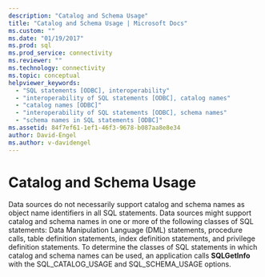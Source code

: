 ```yaml
---
description: "Catalog and Schema Usage"
title: "Catalog and Schema Usage | Microsoft Docs"
ms.custom: ""
ms.date: "01/19/2017"
ms.prod: sql
ms.prod_service: connectivity
ms.reviewer: ""
ms.technology: connectivity
ms.topic: conceptual
helpviewer_keywords: 
  - "SQL statements [ODBC], interoperability"
  - "interoperability of SQL statements [ODBC], catalog names"
  - "catalog names [ODBC]"
  - "interoperability of SQL statements [ODBC], schema names"
  - "schema names in SQL statements [ODBC]"
ms.assetid: 84f7ef61-1ef1-46f3-9678-b087aa8e8e34
author: David-Engel
ms.author: v-davidengel
---
```

# Catalog and Schema Usage
Data sources do not necessarily support catalog and schema names as object name identifiers in all SQL statements. Data sources might support catalog and schema names in one or more of the following classes of SQL statements: Data Manipulation Language (DML) statements, procedure calls, table definition statements, index definition statements, and privilege definition statements. To determine the classes of SQL statements in which catalog and schema names can be used, an application calls **SQLGetInfo** with the SQL_CATALOG_USAGE and SQL_SCHEMA_USAGE options.
